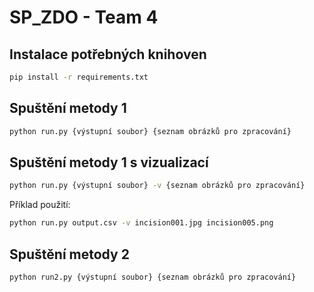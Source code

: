 # SP_ZDO - Team 4

## Instalace potřebných knihoven

  ```sh
pip install -r requirements.txt
  ```

## Spuštění metody 1

  ```sh
python run.py {výstupní soubor} {seznam obrázků pro zpracování}
  ```
## Spuštění metody 1 s vizualizací
  ```sh
python run.py {výstupní soubor} -v {seznam obrázků pro zpracování}
  ```
Příklad použití:

  ```sh
python run.py output.csv -v incision001.jpg incision005.png
  ```


## Spuštění metody 2

  ```sh
python run2.py {výstupní soubor} {seznam obrázků pro zpracování}
  ```
